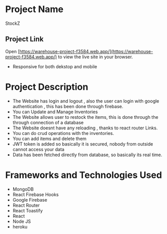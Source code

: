 # Project Name
StockZ
## Project Link

Open [https://warehouse-project-f3584.web.app/](https://warehouse-project-f3584.web.app/) to view the live site in your browser.

- Responsive for both dekstop and mobile

<!-- * Item 1
* Item 2
* Item 3
  * Sub Item A
  * Sub Item B -->

# Project Description

- The Website has login and logout , also the user can login with google authentication , this has been done through firebase.
- You can Update and Manage Inventories
- The Website allows user to restock the items, this is done through the through connection of a database
- The Website doesnt have any reloading , thanks to react router Links.
- You can do crud operations with the inventories.
- You can add items and delete them
- JWT token is added so basically it is secured, nobody from outside cannot access your data
- Data has been fetched directly from database, so basically its real time.

# Frameworks and Technologies Used
- MongoDB
- React Firebase Hooks
- Google Firebase
- React Router
- React Toastify
- React
- Node JS
- heroku
